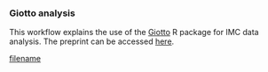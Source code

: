 ### Giotto analysis

This workflow explains the use of the [Giotto](https://github.com/RubD/Giotto) R package for IMC data analysis.
The preprint can be accessed [here](https://www.biorxiv.org/content/10.1101/701680v1).

[filename](giotto.html ':include :type=iframe width=100% height=800px')
